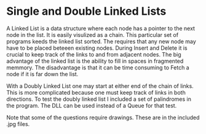 # Single and Double Linked Lists

A Linked List is a data structure where each node has a pointer to the next node in the list.  It is easily visulized as a chain.  This particular set of programs keeds the linked list sorted.  The requires that any new node may have to be placed beteeen existing nodes.  During Insert and Delete it is crucial to keep track of the links to and from adjacent nodes.  The big advantage of the linked list is the ability to fill in spaces in fragmented memmory.  The disadvantage is that it can be time consuming to Fetch a node if it is far down the list.  

With a Doubly Linked List one may start at either end of the chain of links.  This is more complicated because one must keep track of links in both directions.  To test the doubly linked list I included a set of palindromes in the program.  The DLL can be used instead of a Queue for that test.

Note that some of the questions require drawings.  These are in the included .jpg files.
